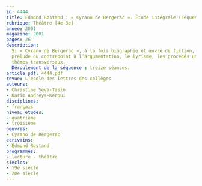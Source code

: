 ```yaml
---
id: 4444
title: Edmond Rostand : « Cyrano de Bergerac ». Étude intégrale (séquence)
rubrique: Théâtre [4e-3e]
annee: 2001
magazine: 2001
pages: 26
description: 
  Si « Cyrano de Bergerac », à la fois biographie et œuvre de fiction, fascine les jeunes lecteurs par la volubilité, l’anticonformisme et l’abnégation de son héros, cette pièce présente également l’avantage de permettre d’aborder ou même de traiter plusieurs points du programme de troisième. On pourra en effet étudier la confrontation des points de vue,
  prélude ou contrepoint à l’argumentation, le lyrisme, les procédés utiles de caractérisation, les figures de style et le pastiche et, enfin, les
  thèmes transversaux.
  Déroulement de la séquence : treize séances.
article_pdf: 4444.pdf
revue: L’école des lettres des collèges
auteurs:
- Christine Séva-Tasin
- Karim Andreys-Keroui
disciplines:
- français
niveau_etudes:
- quatrième
- troisième
oeuvres:
- Cyrano de Bergerac
ecrivains:
- Edmond Rostand
programmes:
- lecture - théâtre
siecles:
- 19e siècle
- 20e siècle
---
```

